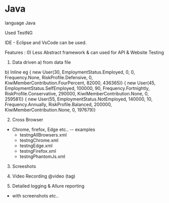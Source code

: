 # Java
language Java 

Used TestNG 

IDE - Eclipse and VsCode can be used. 

Features : 
0) Less Abstract framework & can used for API & Website Testing

1) Data driven 
 a) from data file
 
 b) Inline 
eg 
{ new User(30, EmploymentStatus.Employed, 0, 0, Frequency.None, RiskProfile.Defensive, 0, KiwiMemberContribution.FourPercent, 82000, 436365)}
{ new User(45, EmploymentStatus.SelfEmployed, 100000, 90, Frequency.Fortnightly, RiskProfile.Conservative, 290000, KiwiMemberContribution.None, 0, 259581)}
{ new User(55, EmploymentStatus.NotEmployed, 140000, 10, Frequency.Annually, RiskProfile.Balanced, 200000, KiwiMemberContribution.None, 0, 197679)} 

2) Cross Browser 
- Chrome, firefox, Edge etc.. 
-- examples 
    - testngAllBrowsers.xml 
    - testngChrome.xml
    - testngEdge.xml
    - testngFirefox.xml
    - testngPhantomJs.xml

3) Screeshots 

4) Video Recording  @video (tag) 

5) Detailed logging & Allure reporting 
- with screenshots etc.. 

